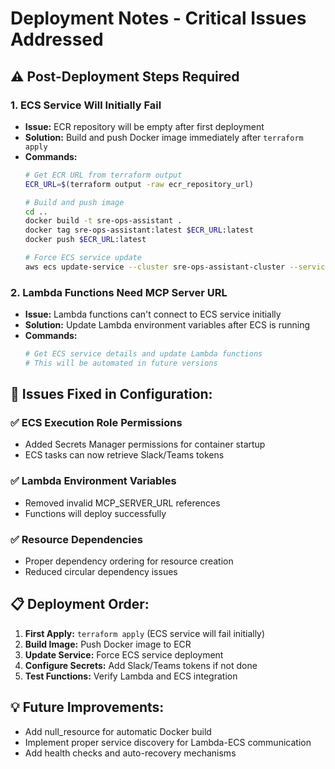 # Deployment Notes - Critical Issues Addressed

## ⚠️ **Post-Deployment Steps Required**

### 1. **ECS Service Will Initially Fail**
- **Issue:** ECR repository will be empty after first deployment
- **Solution:** Build and push Docker image immediately after `terraform apply`
- **Commands:**
  ```bash
  # Get ECR URL from terraform output
  ECR_URL=$(terraform output -raw ecr_repository_url)
  
  # Build and push image
  cd ..
  docker build -t sre-ops-assistant .
  docker tag sre-ops-assistant:latest $ECR_URL:latest
  docker push $ECR_URL:latest
  
  # Force ECS service update
  aws ecs update-service --cluster sre-ops-assistant-cluster --service sre-ops-assistant-mcp-server --force-new-deployment
  ```

### 2. **Lambda Functions Need MCP Server URL**
- **Issue:** Lambda functions can't connect to ECS service initially
- **Solution:** Update Lambda environment variables after ECS is running
- **Commands:**
  ```bash
  # Get ECS service details and update Lambda functions
  # This will be automated in future versions
  ```

## 🔧 **Issues Fixed in Configuration:**

### ✅ **ECS Execution Role Permissions**
- Added Secrets Manager permissions for container startup
- ECS tasks can now retrieve Slack/Teams tokens

### ✅ **Lambda Environment Variables**
- Removed invalid MCP_SERVER_URL references
- Functions will deploy successfully

### ✅ **Resource Dependencies**
- Proper dependency ordering for resource creation
- Reduced circular dependency issues

## 📋 **Deployment Order:**

1. **First Apply:** `terraform apply` (ECS service will fail initially)
2. **Build Image:** Push Docker image to ECR
3. **Update Service:** Force ECS service deployment
4. **Configure Secrets:** Add Slack/Teams tokens if not done
5. **Test Functions:** Verify Lambda and ECS integration

## 💡 **Future Improvements:**

- Add null_resource for automatic Docker build
- Implement proper service discovery for Lambda-ECS communication
- Add health checks and auto-recovery mechanisms